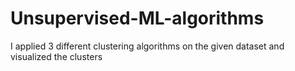 # Unsupervised-ML-algorithms
I applied 3 different clustering algorithms on the given dataset and  visualized the clusters
